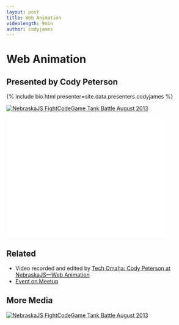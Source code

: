 ```yaml
---
layout: post
title: Web Animation
videolength: 9min
author: codyjames
---
```


# Web Animation

## Presented by Cody Peterson

{% include bio.html presenter=site.data.presenters.codyjames %}

<a href="http://www.flickr.com/photos/zachleat/9612921647/" title="NebraskaJS FightCodeGame Tank Battle August 2013 by zachleat, on Flickr"><img src="http://farm3.staticflickr.com/2815/9612921647_1a8cb2e754_z.jpg" alt="NebraskaJS FightCodeGame Tank Battle August 2013"></a>

<div class="fluid-width-video-wrapper"><iframe width="420" height="315" src="//www.youtube.com/embed/VvlKnVDeUwc" frameborder="0" allowfullscreen></iframe></div>

## Related

* Video recorded and edited by [Tech Omaha: Cody Peterson at NebraskaJS—Web Animation](http://techomaha.com/2013/08/cody-peterson-web-animation/)
* [Event on Meetup](http://www.meetup.com/nebraskajs/events/129216662/)

## More Media

<a href="http://www.flickr.com/photos/zachleat/9612905719/" title="NebraskaJS FightCodeGame Tank Battle August 2013 by zachleat, on Flickr"><img src="http://farm4.staticflickr.com/3775/9612905719_1f9c344837_z.jpg" alt="NebraskaJS FightCodeGame Tank Battle August 2013"></a>
